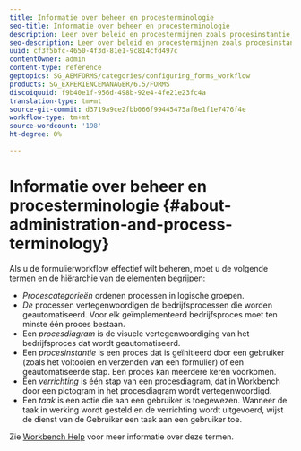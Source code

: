 ```yaml
---
title: Informatie over beheer en procesterminologie
seo-title: Informatie over beheer en procesterminologie
description: Leer over beleid en procestermijnen zoals procesinstantie, procesdiagram en verrichting.
seo-description: Leer over beleid en procestermijnen zoals procesinstantie, procesdiagram en verrichting.
uuid: cf3f5bfc-4650-4f3d-81e1-9c814cfd497c
contentOwner: admin
content-type: reference
geptopics: SG_AEMFORMS/categories/configuring_forms_workflow
products: SG_EXPERIENCEMANAGER/6.5/FORMS
discoiquuid: f9b40e1f-956d-498b-92e4-4fe21e23fc4a
translation-type: tm+mt
source-git-commit: d3719a9ce2fbb066f99445475af8e1f1e7476f4e
workflow-type: tm+mt
source-wordcount: '198'
ht-degree: 0%

---
```



# Informatie over beheer en procesterminologie {#about-administration-and-process-terminology}

Als u de formulierworkflow effectief wilt beheren, moet u de volgende termen en de hiërarchie van de elementen begrijpen:

* *Procescategorieën* ordenen processen in logische groepen.
* *De* processen vertegenwoordigen de bedrijfsprocessen die worden geautomatiseerd. Voor elk geïmplementeerd bedrijfsproces moet ten minste één proces bestaan.
* Een *procesdiagram* is de visuele vertegenwoordiging van het bedrijfsproces dat wordt geautomatiseerd.
* Een *procesinstantie* is een proces dat is geïnitieerd door een gebruiker (zoals het voltooien en verzenden van een formulier) of een geautomatiseerde stap. Een proces kan meerdere keren voorkomen.
* Een *verrichting* is één stap van een procesdiagram, dat in Workbench door een pictogram in het procesdiagram wordt vertegenwoordigd.
* Een *taak* is een actie die aan een gebruiker is toegewezen. Wanneer de taak in werking wordt gesteld en de verrichting wordt uitgevoerd, wijst de dienst van de Gebruiker een taak aan een gebruiker toe.

Zie [Workbench Help](https://www.adobe.com/go/learn_aemforms_workbench_63) voor meer informatie over deze termen.
